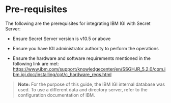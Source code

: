 [title]: # (Requirements)
[tags]: # (introduction)
[priority]: # (2)
# Pre-requisites

The following are the prerequisites for integrating IBM IGI with Secret Server:

* Ensure Secret Server version is v10.5 or above

* Ensure you have IGI administrator authority to perform the operations

* Ensure the hardware and software requirements mentioned in the following link are met: https://www.ibm.com/support/knowledgecenter/en/SSGHJR_5.2.0/com.ibm.igi.doc/installing/cpt/c_hardware_reqs.html 

>**Note:** For the purpose of this guide, the IBM IGI internal database was used. To use a different data and directory server, refer to the configuration documentation of IBM.
